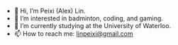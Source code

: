 - 👋 Hi, I’m Peixi (Alex) Lin.
- 👀 I’m interested in badminton, coding, and gaming.
- 🌱 I’m currently studying at the University of Waterloo.
- 📫 How to reach me: linpeixi@gmail.com

<!---
pxlin-09/pxlin-09 is a ✨ special ✨ repository because its `README.md` (this file) appears on your GitHub profile.
You can click the Preview link to take a look at your changes.
--->
